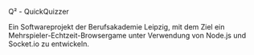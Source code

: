 Q² - QuickQuizzer

Ein Softwareprojekt der Berufsakademie Leipzig, mit dem Ziel ein Mehrspieler-Echtzeit-Browsergame unter Verwendung von Node.js und Socket.io zu entwickeln.
